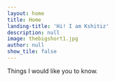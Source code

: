 ```yaml
---
layout: home
title: Home
landing-title: 'Hi! I am Kshitiz'
description: null
image: thebigshort1.jpg
author: null
show_tile: false
---
```


Things I would like you to know.
